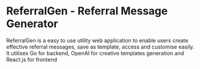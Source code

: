 # ReferralGen - Referral Message Generator
ReferralGen is a easy to use utility web application to enable users create effective referral messages, save as template, access and customise easily.
It utilises Go for backend, OpenAI for creative templates generation and React.js for frontend
